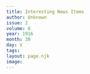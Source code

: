 ```yaml
---
title: Interesting News Items
author: Unknown
issue: 2
volume: 8
year: 1916
month: 30
day: V
tags:
layout: page.njk
image:
---
```



